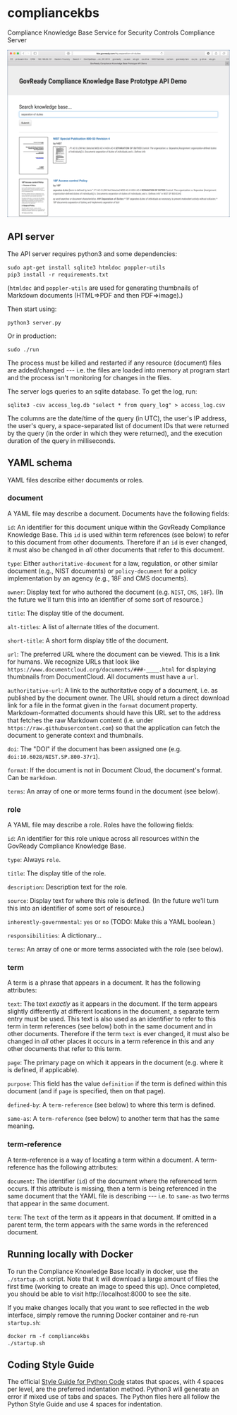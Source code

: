 # compliancekbs
Compliance Knowledge Base Service for Security Controls Compliance Server

![Screenshot of Compliance Knowledge Base Service](/static/compliancekbs-sreenshot.png?raw=true "Screenshot of Compliance Knowledge Base Service")

API server
----------

The API server requires python3 and some dependencies:

	sudo apt-get install sqlite3 htmldoc poppler-utils
    pip3 install -r requirements.txt

(`htmldoc` and `poppler-utils` are used for generating thumbnails of Markdown documents (HTML=>PDF and then PDF=>image).)

Then start using:

    python3 server.py

Or in production:

	sudo ./run

The process must be killed and restarted if any resource (document) files are added/changed --- i.e. the files are loaded into memory at program start and the process isn't monitoring for changes in the files.

The server logs queries to an sqlite database. To get the log, run:

	sqlite3 -csv access_log.db "select * from query_log" > access_log.csv

The columns are the date/time of the query (in UTC), the user's IP address, the user's query, a space-separated list of document IDs that were returned by the query (in the order in which they were returned), and the execution duration of the query in milliseconds.


YAML schema
-----------

YAML files describe either documents or roles.

### document

A YAML file may describe a document. Documents have the following fields:

`id`: An identifier for this document unique within the GovReady Compliance Knowledge Base. This `id` is used within term references (see below) to refer to this document from other documents. Therefore if an `id` is ever changed, it must also be changed in *all* other documents that refer to this document.

`type`: Either `authoritative-document` for a law, regulation, or other similar document (e.g., NIST documents) or `policy-document` for a policy implementation by an agency (e.g., 18F and CMS documents).

`owner`: Display text for who authored the document (e.g. `NIST`, `CMS`, `18F`). (In the future we'll turn this into an identifier of some sort of resource.)

`title`: The display title of the document.

`alt-titles`: A list of alternate titles of the document.

`short-title`: A short form display title of the document.

`url`: The preferred URL where the document can be viewed. This is a link for humans. We recognize URLs that look like `https://www.documentcloud.org/documents/###-____.html` for displaying thumbnails from DocumentCloud. All documents must have a `url`.

`authoritative-url`: A link to the authoritative copy of a document, i.e. as published by the document owner. The URL should return a direct download link for a file in the format given in the `format` document property. Markdown-formatted documents should have this URL set to the address that fetches the raw Markdown content (i.e. under `https://raw.githubusercontent.com`) so that the application can fetch the document to generate context and thumbnails.

`doi`: The "DOI" if the document has been assigned one (e.g. `doi:10.6028/NIST.SP.800-37r1`).

`format`: If the document is not in Document Cloud, the document's format. Can be `markdown`.

`terms`: An array of one or more terms found in the document (see below).

### role

A YAML file may describe a role. Roles have the following fields:

`id`: An identifier for this role unique across all resources within the GovReady Compliance Knowledge Base.

`type`: Always `role`.

`title`: The display title of the role.

`description`: Description text for the role.

`source`: Display text for where this role is defined. (In the future we'll turn this into an identifier of some sort of resource.)

`inherently-governmental`: `yes` or `no` (TODO: Make this a YAML boolean.)

`responsibilities`: A dictionary...

`terms`: An array of one or more terms associated with the role (see below).

### term

A term is a phrase that appears in a document. It has the following attributes:

`text`: The text *exactly* as it appears in the document. If the term appears slightly differently at different locations in the document, a separate term entry must be used. This text is also used as an identifier to refer to this term in term references (see below) both in the same document and in other documents. Therefore if the term `text` is ever changed, it must also be changed in *all* other places it occurs in a term reference in this and any other documents that refer to this term.

`page`: The primary page on which it appears in the document (e.g. where it is defined, if applicable).

`purpose`: This field has the value `definition` if the term is defined within this document (and if  `page` is specified, then on that page).

`defined-by`: A `term-reference` (see below) to where this term is defined.

`same-as`: A `term-reference` (see below) to another term that has the same meaning.

### term-reference

A term-reference is a way of locating a term within a document. A term-reference has the following attributes:

`document`: The identifier (`id`) of the document where the referenced term occurs. If this attribute is missing, then a term is being referenced in the same document that the YAML file is describing --- i.e. to `same-as` two terms that appear in the same document.

`term`: The `text` of the term as it appears in that document. If omitted in a parent term, the term appears with the same words in the referenced document.

Running locally with Docker
---------------------------

To run the Compliance Knowledge Base locally in docker, use the `./startup.sh` script. Note that it will download a large amount of files the first time (working to create an image to speed this up). Once completed, you should be able to visit http://localhost:8000 to see the site.

If you make changes locally that you want to see reflected in the web interface, simply remove the running Docker container and re-run `startup.sh`:
```
docker rm -f compliancekbs
./startup.sh
```

Coding Style Guide
------------------

The official [Style Guide for Python Code](https://www.python.org/dev/peps/pep-0008/#indentation) states that spaces, with 4 spaces per level, are the preferred indentation method. Python3 will generate an error if mixed use of tabs and spaces. The Python files here all follow the Python Style Guide and use 4 spaces for indentation.
